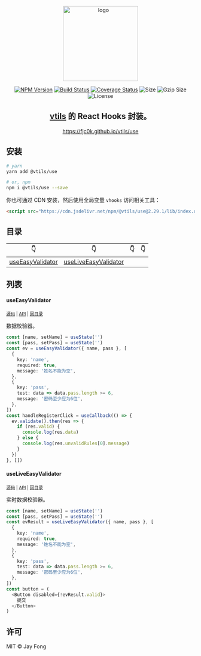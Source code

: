 <p align="center"><img width="200" src="https://raw.githubusercontent.com/fjc0k/vtils/master/logo.png" alt="logo"></p>

<p align="center"><a href="https://www.npmjs.com/package/@vtils/use"><img src="https://badge.fury.io/js/%40vtils%2Fuse.svg" alt="NPM Version"></a> <a href="https://travis-ci.org/fjc0k/vtils"><img src="https://travis-ci.org/fjc0k/vtils.svg?branch=master" alt="Build Status"></a> <a href="https://codecov.io/gh/fjc0k/vtils"><img src="https://codecov.io/gh/fjc0k/vtils/branch/master/graph/badge.svg" alt="Coverage Status"></a> <img src="https://badgen.net/bundlephobia/min/@vtils/use" alt="Size"> <img src="https://badgen.net/bundlephobia/minzip/@vtils/use" alt="Gzip Size"> <img src="https://badgen.net/github/license/fjc0k/vtils" alt="License"></p>

<h2 align="center"><a href="https://github.com/fjc0k/vtils/tree/master/packages/vtils">vtils</a> 的 React Hooks 封装。</h2>

<p align="center">
  <a href="https://fjc0k.github.io/vtils/use">https://fjc0k.github.io/vtils/use</a>
</p>

## 安装

```bash
# yarn
yarn add @vtils/use

# or, npm
npm i @vtils/use --save
```

你也可通过 CDN 安装，然后使用全局变量 `vhooks` 访问相关工具：

```html
<script src="https://cdn.jsdelivr.net/npm/@vtils/use@2.29.1/lib/index.umd.min.js" crossorigin="anonymous"></script>
```

<!-- TYPEDOC -->

## 目录
<!-- Hooks!目录 -->
👇 | 👇 | 👇 | 👇
--- | --- | --- | ---
[useEasyValidator](#useeasyvalidator) | [useLiveEasyValidator](#useliveeasyvalidator) |  | 
<!-- Hooksi目录 -->

## 列表

<!-- Hooks!内容 -->
#### useEasyValidator

<small>[源码](https://github.com/fjc0k/vtils/blob/master/packages/use/src/useEasyValidator.ts#L50) | [API](https://fjc0k.github.io/vtils/use/globals.html#useeasyvalidator) | [回目录](#目录)</small>

数据校验器。

```ts
const [name, setName] = useState('')
const [pass, setPass] = useState('')
const ev = useEasyValidator({ name, pass }, [
  {
    key: 'name',
    required: true,
    message: '姓名不能为空',
  },
  {
    key: 'pass',
    test: data => data.pass.length >= 6,
    message: '密码至少应为6位',
  },
])
const handleRegisterClick = useCallback(() => {
  ev.validate().then(res => {
    if (res.valid) {
      console.log(res.data)
    } else {
      console.log(res.unvalidRules[0].message)
    }
  })
}, [])
```

#### useLiveEasyValidator

<small>[源码](https://github.com/fjc0k/vtils/blob/master/packages/use/src/useLiveEasyValidator.ts#L34) | [API](https://fjc0k.github.io/vtils/use/globals.html#useliveeasyvalidator) | [回目录](#目录)</small>

实时数据校验器。

```ts
const [name, setName] = useState('')
const [pass, setPass] = useState('')
const evResult = useLiveEasyValidator({ name, pass }, [
  {
    key: 'name',
    required: true,
    message: '姓名不能为空',
  },
  {
    key: 'pass',
    test: data => data.pass.length >= 6,
    message: '密码至少应为6位',
  },
])
const button = (
  <Button disabled={!evResult.valid}>
    提交
  </Button>
)
```
<!-- Hooksi内容 -->

## 许可

MIT ©️ Jay Fong
